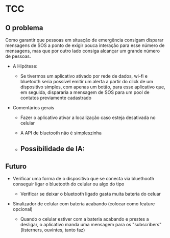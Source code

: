# TCC

## O problema

Como garantir que pessoas em situação de emergência consigam disparar mensagens de SOS a ponto de exigir pouca interação para esse número de mensagens, mas que por outro lado consiga alcançar um grande número de pessoas.


- A Hipótese:
  - Se tivermos um aplicativo ativado por rede de dados, wi-fi e bluetooth seria possível emitir um alerta a partir do click de um dispositivo simples, com apenas um botão, para esse aplicativo que, em seguida, dispararia a mensagem de SOS para um pool de contatos previamente cadastrado


- Comentários gerais

   - Fazer o aplicativo ativar a localização caso esteja desativada no celular

   - A API de bluetooth não é simpleszinha

   - Possibilidade de IA:
      - 

## Futuro

- Verificar uma forma de o dispositivo que se conecta via bluethooth conseguir ligar o bluetooth do celular ou algo do tipo
  - Verificar se deixar o bluetooth ligado gasta muita bateria do celuar

- Sinalizador de celular com bateria acabando (colocar como feature opcional)
  - Quando o celular estiver com a bateria acabando e prestes a desligar, o aplicativo manda uma mensagem para os "subscribers" (listerners, ouvintes, tanto faz)

